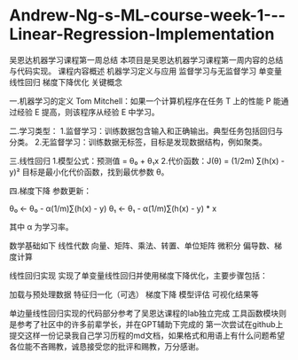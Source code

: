 # Andrew-Ng-s-ML-course-week-1---Linear-Regression-Implementation
吴恩达机器学习课程第一周总结
本项目是吴恩达机器学习课程第一周内容的总结与代码实现。
课程内容概述
机器学习定义与应用
监督学习与无监督学习
单变量线性回归
梯度下降优化
关键概念

一.机器学习的定义
Tom Mitchell：如果一个计算机程序在任务 T 上的性能 P 能通过经验 E 提高，则该程序从经验 E 中学习。

二.学习类型：
1.监督学习：训练数据包含输入和正确输出。典型任务包括回归与分类。
2.无监督学习：训练数据无标签，目标是发现数据结构，例如聚类。

三.线性回归
1.模型公式：预测值 = θ₀ + θ₁x
2.代价函数：J(θ) = (1/2m) ∑(h(x) - y)²
目标是最小化代价函数，找到最优参数 θ。

四.梯度下降
参数更新：

θ₀ ← θ₀ - α(1/m)∑(h(x) - y)
θ₁ ← θ₁ - α(1/m)∑(h(x) - y) * x

其中 α 为学习率。

数学基础如下
线性代数
向量、矩阵、乘法、转置、单位矩阵
微积分
偏导数、梯度计算

线性回归实现
实现了单变量线性回归并使用梯度下降优化，主要步骤包括：

加载与预处理数据
特征归一化（可选）
梯度下降
模型评估
可视化结果等

单边量线性回归实现的代码部分参考了吴恩达课程的lab独立完成
工具函数模块则是参考了社区中的许多前辈学长，并在GPT辅助下完成的
第一次尝试在github上提交这样一份记录我自己学习历程的md文档，如果格式和用语上有什么问题希望各位能不吝赐教，诚恳接受您的批评和赐教，万分感谢。
